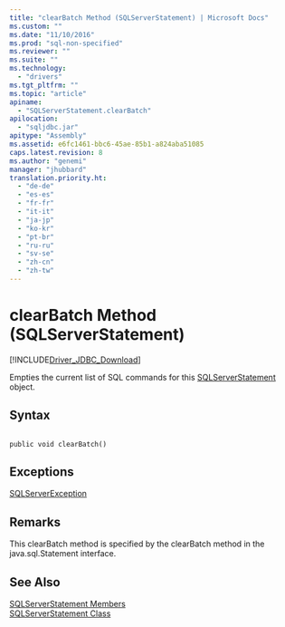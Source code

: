 ```yaml
---
title: "clearBatch Method (SQLServerStatement) | Microsoft Docs"
ms.custom: ""
ms.date: "11/10/2016"
ms.prod: "sql-non-specified"
ms.reviewer: ""
ms.suite: ""
ms.technology: 
  - "drivers"
ms.tgt_pltfrm: ""
ms.topic: "article"
apiname: 
  - "SQLServerStatement.clearBatch"
apilocation: 
  - "sqljdbc.jar"
apitype: "Assembly"
ms.assetid: e6fc1461-bbc6-45ae-85b1-a824aba51085
caps.latest.revision: 8
ms.author: "genemi"
manager: "jhubbard"
translation.priority.ht: 
  - "de-de"
  - "es-es"
  - "fr-fr"
  - "it-it"
  - "ja-jp"
  - "ko-kr"
  - "pt-br"
  - "ru-ru"
  - "sv-se"
  - "zh-cn"
  - "zh-tw"
---
```

# clearBatch Method (SQLServerStatement)
[!INCLUDE[Driver_JDBC_Download](../../../connect/jdbc/includes)]

  Empties the current list of SQL commands for this [SQLServerStatement](../../../connect/jdbc/reference/sqlserverstatement-class.md) object.  
  
## Syntax  
  
```  
  
public void clearBatch()  
```  
  
## Exceptions  
 [SQLServerException](../../../connect/jdbc/reference/sqlserverexception-class.md)  
  
## Remarks  
 This clearBatch method is specified by the clearBatch method in the java.sql.Statement interface.  
  
## See Also  
 [SQLServerStatement Members](../../../connect/jdbc/reference/sqlserverstatement-members.md)   
 [SQLServerStatement Class](../../../connect/jdbc/reference/sqlserverstatement-class.md)  
  
  